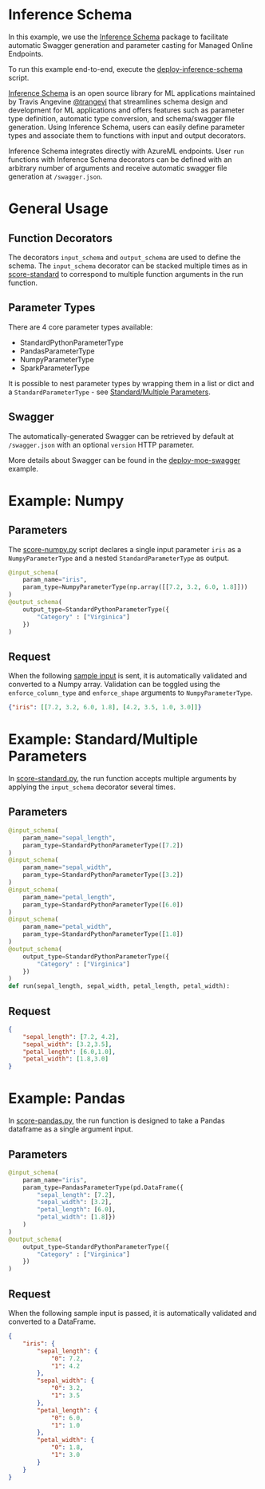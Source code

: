 # Inference Schema
In this example, we use the [Inference Schema](https://github.com/Azure/InferenceSchema) package to facilitate automatic Swagger generation and parameter casting for Managed Online Endpoints.

To run this example end-to-end, execute the [deploy-inference-schema](../../../../deploy-moe-inference-schema.sh) script. 

[Inference Schema](https://github.com/Azure/InferenceSchema) is an open source library for ML applications maintained by Travis Angevine [@trangevi](https://github.com/trangevi) that streamlines schema design and development for ML applications and offers features such as parameter type definition, automatic type conversion, and schema/swagger file generation. Using Inference Schema, users can easily define parameter types and associate them to functions with input and output decorators. 

Inference Schema integrates directly with AzureML endpoints. User `run` functions with Inference Schema decorators can be defined with an arbitrary number of arguments and receive automatic swagger file generation at `/swagger.json`. 

# General Usage 

## Function Decorators
The decorators `input_schema` and `output_schema` are used to define the schema. The `input_schema` decorator can be stacked multiple times as in [score-standard](code/score-standard.py) to correspond to multiple function arguments in the run function. 

## Parameter Types
There are 4 core parameter types available:
- StandardPythonParameterType
- PandasParameterType
- NumpyParameterType
- SparkParameterType

It is possible to nest parameter types by wrapping them in a list or dict and a `StandardParameterType` - see [Standard/Multiple Parameters](#example-standardmultiple-parameters). 


## Swagger
The automatically-generated Swagger can be retrieved by default at `/swagger.json` with an optional `version` HTTP parameter.

More details about Swagger can be found in the [deploy-moe-swagger](../../../../deploy-moe-swagger.sh) example. 


# Example: Numpy

## Parameters
The [score-numpy.py](code/score-numpy.py) script declares a single input parameter `iris` as a `NumpyParameterType` and a nested `StandardParameterType` as output. 
```python
@input_schema(
    param_name="iris",
    param_type=NumpyParameterType(np.array([[7.2, 3.2, 6.0, 1.8]]))
)
@output_schema(
    output_type=StandardPythonParameterType({
        "Category" : ["Virginica"]
    })
)
```

## Request
When the following [sample input](sample-inputs/numpy.json) is sent, it is automatically validated and converted to a Numpy array. Validation can be toggled using the `enforce_column_type` and `enforce_shape` arguments to `NumpyParameterType`. 

```json
{"iris": [[7.2, 3.2, 6.0, 1.8], [4.2, 3.5, 1.0, 3.0]]}
```

# Example: Standard/Multiple Parameters
In [score-standard.py](code/score-standard.py), the run function accepts multiple arguments by applying the `input_schema` decorator several times. 

## Parameters

```python 
@input_schema(
    param_name="sepal_length",
    param_type=StandardPythonParameterType([7.2])
)
@input_schema(
    param_name="sepal_width",
    param_type=StandardPythonParameterType([3.2])
)
@input_schema(
    param_name="petal_length",
    param_type=StandardPythonParameterType([6.0])
)
@input_schema(
    param_name="petal_width",
    param_type=StandardPythonParameterType([1.8])
)
@output_schema(
    output_type=StandardPythonParameterType({
        "Category" : ["Virginica"]
    })
)
def run(sepal_length, sepal_width, petal_length, petal_width):
```
## Request 
```json
{
    "sepal_length": [7.2, 4.2],
    "sepal_width": [3.2,3.5], 
    "petal_length": [6.0,1.0],
    "petal_width": [1.8,3.0]
}
```

# Example: Pandas

In [score-pandas.py](code/score-standard.py), the run function is designed to take a Pandas dataframe as a single argument input. 

## Parameters

```python
@input_schema(
    param_name="iris",
    param_type=PandasParameterType(pd.DataFrame({
        "sepal_length": [7.2],
        "sepal_width": [3.2],
        "petal_length": [6.0],
        "petal_width": [1.8]})
    )
)
@output_schema(
    output_type=StandardPythonParameterType({
        "Category" : ["Virginica"]
    })
)
``` 

## Request 

When the following sample input is passed, it is automatically validated and converted to a DataFrame.

```json 
{
    "iris": {
        "sepal_length": {
            "0": 7.2,
            "1": 4.2
        },
        "sepal_width": {
            "0": 3.2,
            "1": 3.5
        },
        "petal_length": {
            "0": 6.0,
            "1": 1.0
        },
        "petal_width": {
            "0": 1.8,
            "1": 3.0
        }
    }
}
```

